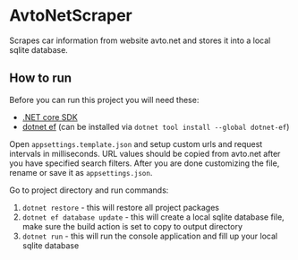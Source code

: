 # AvtoNetScraper
Scrapes car information from website avto.net and stores it into a local sqlite database.

## How to run
Before you can run this project you will need these:
- [.NET core SDK](https://dotnet.microsoft.com/download)
- [dotnet ef](https://docs.microsoft.com/en-us/ef/core/miscellaneous/cli/dotnet) (can be installed via `dotnet tool install --global dotnet-ef`)

Open `appsettings.template.json` and setup custom urls and request intervals in milliseconds. URL values should be copied from avto.net after you have specified search filters. After you are done customizing the file, rename or save it as `appsettings.json`.

Go to project directory and run commands: 
1. `dotnet restore` - this will restore all project packages
2. `dotnet ef database update` - this will create a local sqlite database file, make sure the build action is set to copy to output directory
3. `dotnet run` - this will run the console application and fill up your local sqlite database

